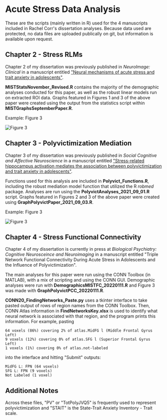 # Acute Stress Data Analysis
These are the scripts (mainly written in R) used for the 4 manuscripts included in Rachel Corr's dissertation analyses. 
Because data used are protected, no data files are uploaded publically on git, but information is available upon request.

## Chapter 2 - Stress RLMs
Chapter 2 of my dissertation was previously published in *NeuroImage: Clinical* in a manuscript entitled ["Neural mechanisms of acute stress and trait anxiety in adolescents"](https://doi.org/10.1016/j.nicl.2020.102543).


**MISTStatsNovember_Revised.R** contains the majority of the demographic analyses conducted for this paper, as well as the robust linear models run on extracted ROI data. Graphs featured in Figures 1 and 3 of the above paper were created using the output from the statistics script within **MISTGraphsSeptemberPaper.R**.


Example: Figure 3


![Figure 3](https://ars.els-cdn.com/content/image/1-s2.0-S2213158220303806-gr3.jpg)


## Chapter 3 - Polyvictimization Mediation
Chapter 3 of my dissertation was previously published in *Social Cognitive and Affective Neuroscience* in a manuscript entitled ["Stress-related hippocampus activation mediates the association between polyvictimization and trait anxiety in adolescents"](https://doi.org/10.1093/scan/nsab129). 

Functions used for this analysis are included in **Polyvict_Functions.R**, including the robust mediation model function that utilized the R *robmed* package. Analyses are run using the **PolyvictAnalyses_2021_09_01.R** script. Graphs featured in Figures 2 and 3 of the above paper were created using **GraphPolyvictPaper_2021_09_03.R**.

Example: Figure 3

![Figure 3](https://oup.silverchair-cdn.com/oup/backfile/Content_public/Journal/scan/PAP/10.1093_scan_nsab129/2/nsab129f3.jpeg?Expires=1649978955&Signature=Nz4dh4XC4aI7dMrXPKfqBDRrlmwQnyjLHW3jBQHxjJ1Wk3f3FFsbfUOvabUUe65lKrkjieccQBnk~UCsdCRnDtrRr1uDdGFx0QQqPdEhVFzx4Oy60jahUO26y1brlDQdIaVRc9XeKdZlYlbqA29gh3UItO8RVOfmUChn2p8WSm7kjCNGNgOMGHJyaoJ4DK6TTygqOgsKdkWhJbv5AKzBH2L~y~Jp7RdOgtqiArOfsXZKvIKU7pDTgiqIAT~9lvtfCwkmVraPaBCEhW4QcHqM8xwsl9rgd~aSwaxqf8xHFc1dDduTMFTLMykOnJd7rnD8ISvCG1Tj-UxNluuoelbmEQ__&Key-Pair-Id=APKAIE5G5CRDK6RD3PGA)
## Chapter 4 - Stress Functional Connectivity
Chapter 4 of my dissertation is currently in press at *Biological Psychiatry: Cognitive Neurosceince and Neuroimaging* in a manuscript entitled "Triple Network Functional Connectivity During Acute Stress in Adolescents and the Influence of Polyvictimization". 

The main analyses for this paper were run using the CONN Toolbox (in MATLAB), with a mix of scripting and using the CONN GUI. Demographic analyses were run with **DemographicsMISTFC_20220111.R** and Figure 3 was made with **GraphPolyvictPCC_20220111.R**.

**CONN20_FindingNetworks_Paste.py** uses a tkinter interface to take pasted output of rows of region names from the CONN Toolbox. Then, CONN Atlas information in **FindNetworksKey.xlsx** is used to identify what neural network is associated with that region, and the program prints this information.
For example, pasting
```
64 voxels (86%) covering 2% of atlas.MidFG l (Middle Frontal Gyrus Left)
9 voxels (12%) covering 0% of atlas.SFG l (Superior Frontal Gyrus Left)
1 voxels (1%) covering 0% of atlas.not-labeled
```
into the interface and hitting "Submit" outputs:
```
MidFG L: FPN (64 voxels)
SFG L: FPN (9 voxels)
Not Labeled (1 voxel)
```

## Additional Notes
Across these files, "PV" or "TotPolyJVQ5" is frequently used to represent polyvictimization and "STAIT" is the State-Trait Anxiety Inventory - Trait scale.


